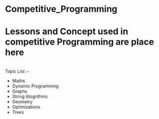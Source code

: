# Competitive_Programming

<h1> Lessons and Concept used in competitive Programming are place here </h1>
<br>
Topic List :- 

<ul>
  <li>Maths</li>
  <li>Dynamic Programming</li>  
  <li>Graphs</li>
  <li>String Alogrithms</li>
  <li>Geometry</li>
  <li>Optimizations</li>
  <li>Trees</li>
</ul>
